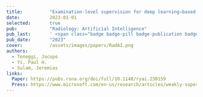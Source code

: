 ```yaml
---
title:          "Examination-level supervision for deep learning–based intracranial hemorrhage detection at head CT"
date:           2023-01-01
selected:       true
pub:            "Radiology: Artificial Intelligence"
pub_last:       ' <span class="badge badge-pill badge-publication badge-success">Cover feature</span>'
pub_date:       "2023"
cover:          /assets/images/papers/RadAI.png
authors:
  - Teneggi, Jacopo
  - Yi, Paul H.
  - Sulam, Jeremias
links:
  Paper: https://pubs.rsna.org/doi/full/10.1148/ryai.230159
  Press: https://www.microsoft.com/en-us/research/articles/weakly-supervised-learning-substantially-reduces-the-number-of-labels-required-for-intracranial-haemorrhage-detection-on-head-ct/
---
```


